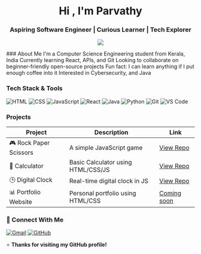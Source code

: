 <h1 align="center">Hi , I'm Parvathy</h1>
<h3 align="center"> Aspiring Software Engineer | Curious Learner | Tech Explorer</h3>

<p align="center">
  <img src="https://readme-typing-svg.herokuapp.com/?lines=Computer+Science+Student;Love+to+Learn+and+Build;Open+Source+Enthusiast&center=true&width=500&height=50" />
</p>
### About Me
 I'm a Computer Science Engineering student from Kerala, India  
 Currently learning React, APIs, and Git
 Looking to collaborate on beginner-friendly open-source projects
 Fun fact: I can learn anything if I put enough coffee into it   
 Interested in Cybersecurity, and Java

### Tech Stack & Tools

![HTML](https://img.shields.io/badge/-HTML5-E34F26?style=flat&logo=html5&logoColor=white)
![CSS](https://img.shields.io/badge/-CSS3-1572B6?style=flat&logo=css3)
![JavaScript](https://img.shields.io/badge/-JavaScript-F7DF1E?style=flat&logo=javascript&logoColor=black)
![React](https://img.shields.io/badge/-React-61DAFB?style=flat&logo=react)
![Java](https://img.shields.io/badge/-Java-007396?style=flat&logo=java)
![Python](https://img.shields.io/badge/-Python-3776AB?style=flat&logo=python)
![Git](https://img.shields.io/badge/-Git-F05032?style=flat&logo=git)
![VS Code](https://img.shields.io/badge/-VSCode-007ACC?style=flat&logo=visual-studio-code)

### Projects

| Project | Description | Link |
|--------|-------------|------|
| 🎮 Rock Paper Scissors | A simple JavaScript game | [View Repo](https://github.com/Code-stack-design/Rock-Paper-Scissor-Game.git) |
| 🧮 Calculator | Basic Calculator using HTML/CSS/JS | [View Repo](https://github.com/Code-stack-design/Calculator.git) |
| 🕒 Digital Clock | Real-time digital clock in JS | [View Repo](https://github.com/Code-stack-design/digital-clock-javascript.git) |
| 📊 Portfolio Website | Personal portfolio using HTML/CSS | [Coming soon](https://github.com/Code-stack-design/Portfolio.git) |

### 🔗 Connect With Me
[![Gmail](https://img.shields.io/badge/-Email-D14836?style=flat&logo=gmail&logoColor=white)](mailto:youremail@gmail.com)
[![GitHub](https://img.shields.io/badge/-GitHub-181717?style=flat&logo=github&logoColor=white)](https://github.com/parvathyv)

⭐ **Thanks for visiting my GitHub profile!**

